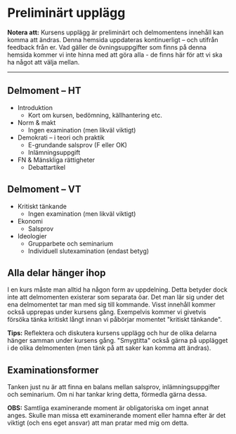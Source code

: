 # Preliminärt upplägg

**Notera att:** Kursens upplägg är preliminärt och delmomentens innehåll kan komma att ändras. Denna hemsida uppdateras kontinuerligt – och utifrån feedback från er. Vad gäller de övningsuppgifter som finns på denna hemsida kommer vi inte hinna med att göra alla - de finns här för att vi ska ha något att välja mellan. 

***

## Delmoment – HT
* Introduktion
	* Kort om kursen, bedömning, källhantering etc. 
* Norm & makt
	* Ingen examination (men likväl viktigt)
* Demokrati – i teori och praktik
	* E-grundande salsprov (F eller OK)
	* Inlämningsuppgift
* FN & Mänskliga rättigheter
	* Debattartikel 

## Delmoment – VT
* Kritiskt tänkande
	* Ingen examination (men likväl viktigt)
* Ekonomi
	* Salsprov
* Ideologier
	* Grupparbete och seminarium
	* Individuell slutexamination (endast betyg)


## Alla delar hänger ihop
I en kurs måste man alltid ha någon form av uppdelning. Detta betyder dock inte att delmomenten existerar som separata öar. Det man lär sig under det ena delmomentet tar man med sig till kommande. Visst innehåll kommer också upprepas under kursens gång. Exempelvis kommer vi givetvis försöka tänka kritiskt långt innan vi påbörjar momentet "kritiskt tänkande".

**Tips:** Reflektera och diskutera kursens upplägg och hur de olika delarna hänger samman under kursens gång. "Smygtitta" också gärna på upplägget i de olika delmomenten (men tänk på att saker kan komma att ändras).


## Examinationsformer

Tanken just nu är att finna en balans mellan salsprov, inlämningsuppgifter och seminarium. Om ni har tankar kring detta, förmedla gärna dessa.

**OBS:** Samtliga examinerande moment är obligatoriska om inget annat anges. Skulle man missa ett examinerande moment eller hamna efter är det viktigt (och ens eget ansvar) att man pratar med mig om detta.


